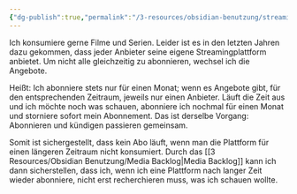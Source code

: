 ```yaml
---
{"dg-publish":true,"permalink":"/3-resources/obsidian-benutzung/streaminganbieter-hopping/","created":"2024-04-21T13:10:08.892+02:00","updated":"2024-04-21T13:12:57.668+02:00"}
---
```



Ich konsumiere gerne Filme und Serien. Leider ist es in den letzten Jahren dazu gekommen, dass jeder Anbieter seine eigene Streamingplattform anbietet. Um nicht alle gleichzeitig zu abonnieren, wechsel ich die Angebote.

Heißt: Ich abonniere stets nur für einen Monat; wenn es Angebote gibt, für den entsprechenden Zeitraum, jeweils nur einen Anbieter. Läuft die Zeit aus und ich möchte noch was schauen, abonniere ich nochmal für einen Monat und storniere sofort mein Abonnement. Das ist derselbe Vorgang: Abonnieren und kündigen passieren gemeinsam.

Somit ist sichergestellt, dass kein Abo läuft, wenn man die Plattform für einen längeren Zeitraum nicht konsumiert. Durch das [[3 Resources/Obsidian Benutzung/Media Backlog\|Media Backlog]] kann ich dann sicherstellen, dass ich, wenn ich eine Plattform nach langer Zeit wieder abonniere, nicht erst recherchieren muss, was ich schauen wollte.

